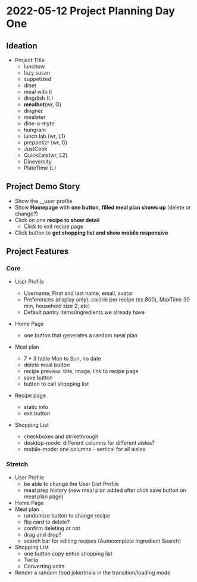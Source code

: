 # 2022-05-12 Project Planning Day One
## Ideation
- Project Title
  - lunchow
  - lazy susan
  - suppetized
  - dinet
  - meal with it
  - dingdish (L)
  - __mealbot__(wr, G)
  - dingner
  - mealater
  - dine-a-myte
  - hungram
  - lunch lab (wr, L1)
  - preppetizr (wr, G)
  - JustCook
  - QuickEats(wr, L2)
  - Dineversity
  - PlateTime (L)

## Project Demo Story
- Show the __user profile
- Show __Homepage__ with __one button__, __filled meal plan shows up__ (delete or change?)
- Click on one __recipe to show detail__
  - Click to exit recipe page
- Click button to __get shopping list and show mobile responsive__


## Project Features
### Core
- User Profile
  - Username, First and last name, email, avatar
  - Preferences (display only): calorie per recipe (ex.800), MaxTime 30 min, household size 2, etc)
  - Default pantry items/ingredients we already have

- Home Page
  - one button that generates a random meal plan

- Meal plan
  - 7 * 3 table Mon to Sun, no date
  - delete meal button
  - recipe preview: title, image, link to recipe page
  - save button
  - button to call shopping list

- Recipe page
  - static info
  - exit button

- Shopping List
  - checkboxes and strikethrough
  - desktop-mode: different columns for different aisles?
  - mobile-mode: one columns - vertical for all aisles


### Stretch
- User Profile
  - be able to change the User Diet Profile
  - meal prep history (new meal plan added after click save button on meal plan page)
- Home Page
- Meal plan
  - randomize button to change recipe
  - flip card to delete?
  - confirm deleting or not
  - drag and drop?
  - search bar for editing recipes (Autocomplete Ingredient Search)
- Shopping List
  - one button copy entire shopping list
  - Twilio
  - Converting units
- Render a random food joke/trivia in the transition/loading mode

